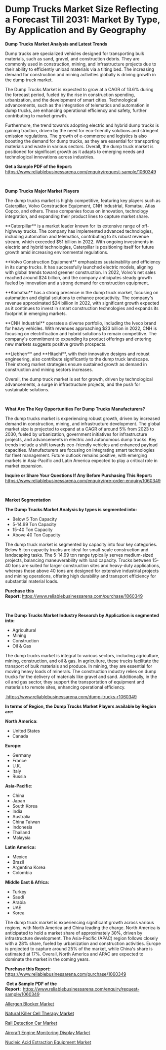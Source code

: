 <p><h1>Dump Trucks Market Size Reflecting a Forecast Till 2031: Market By Type, By Application and By Geography</h1></p><p><strong>Dump Trucks Market Analysis and Latest Trends</strong></p>
<p><p>Dump trucks are specialized vehicles designed for transporting bulk materials, such as sand, gravel, and construction debris. They are commonly used in construction, mining, and infrastructure projects due to their ability to efficiently unload materials via a tilting bed. The increasing demand for construction and mining activities globally is driving growth in the dump truck market.</p><p>The Dump Trucks Market is expected to grow at a CAGR of 13.6% during the forecast period, fueled by the rise in construction spending, urbanization, and the development of smart cities. Technological advancements, such as the integration of telematics and automation in dump trucks, are enhancing operational efficiency and safety, further contributing to market growth.</p><p>Furthermore, the trend towards adopting electric and hybrid dump trucks is gaining traction, driven by the need for eco-friendly solutions and stringent emission regulations. The growth of e-commerce and logistics is also boosting the demand for dump trucks, as they are essential for transporting materials and waste in various sectors. Overall, the dump truck market is positioned for significant growth as it adapts to emerging needs and technological innovations across industries.</p></p>
<p><strong>Get a Sample PDF of the Report:&nbsp;</strong> <a href="https://www.reliablebusinessarena.com/enquiry/request-sample/1060349?utm_campaign=1284&utm_medium=2&utm_source=Github&utm_content=ia&utm_term=02102024&utm_id=dump-trucks">https://www.reliablebusinessarena.com/enquiry/request-sample/1060349</a></p>
<p>&nbsp;</p>
<p><strong>Dump Trucks Major Market Players</strong></p>
<p><p>The dump trucks market is highly competitive, featuring key players such as Caterpillar, Volvo Construction Equipment, CNH Industrial, Komatsu, Atlas Copco, and others. These companies focus on innovation, technology integration, and expanding their product lines to capture market share.</p><p>**Caterpillar** is a market leader known for its extensive range of off-highway trucks. The company has implemented advanced technologies, including automation and telematics, contributing to its robust revenue stream, which exceeded $51 billion in 2022. With ongoing investments in electric and hybrid technologies, Caterpillar is positioning itself for future growth amid increasing environmental regulations.</p><p>**Volvo Construction Equipment** emphasizes sustainability and efficiency in its dump trucks. It has successfully launched electric models, aligning with global trends toward greener construction. In 2022, Volvo's net sales reached around $24 billion, and the company anticipates steady growth fueled by innovation and a strong demand for construction equipment.</p><p>**Komatsu** has a strong presence in the dump truck market, focusing on automation and digital solutions to enhance productivity. The company's revenue approximated $24 billion in 2022, with significant growth expected as it continues to invest in smart construction technologies and expands its footprint in emerging markets.</p><p>**CNH Industrial** operates a diverse portfolio, including the Iveco brand for heavy vehicles. With revenues approaching $23 billion in 2022, CNH is focusing on electrification and hybrid solutions to remain competitive. The company's commitment to expanding its product offerings and entering new markets suggests positive growth prospects.</p><p>**Liebherr** and **Hitachi**, with their innovative designs and robust engineering, also contribute significantly to the dump truck landscape. Their strong market strategies ensure sustained growth as demand in construction and mining sectors increases.</p><p>Overall, the dump truck market is set for growth, driven by technological advancements, a surge in infrastructure projects, and the push for sustainable solutions.</p></p>
<p>&nbsp;</p>
<p><strong>What Are The Key Opportunities For Dump Trucks Manufacturers?</strong></p>
<p><p>The dump trucks market is experiencing robust growth, driven by increased demand in construction, mining, and infrastructure development. The global market size is projected to expand at a CAGR of around 5% from 2023 to 2030, fueled by urbanization, government initiatives for infrastructure projects, and advancements in electric and autonomous dump trucks. Key trends include a shift towards eco-friendly vehicles and enhanced payload capacities. Manufacturers are focusing on integrating smart technologies for fleet management. Future outlook remains positive, with emerging markets in Asia-Pacific and Latin America expected to play a critical role in market expansion.</p></p>
<p><strong>Inquire or Share Your Questions If Any Before Purchasing This Report:</strong> <a href="https://www.reliablebusinessarena.com/enquiry/pre-order-enquiry/1060349?utm_campaign=1284&utm_medium=2&utm_source=Github&utm_content=ia&utm_term=02102024&utm_id=dump-trucks">https://www.reliablebusinessarena.com/enquiry/pre-order-enquiry/1060349</a></p>
<p>&nbsp;</p>
<p><strong>Market Segmentation</strong></p>
<p><strong>The Dump Trucks Market Analysis by types is segmented into:</strong></p>
<p><ul><li>Below 5 Ton Capacity</li><li>5-14.99 Ton Capacity</li><li>15-40 Ton Capacity</li><li>Above 40 Ton Capacity</li></ul></p>
<p><p>The dump truck market is segmented by capacity into four key categories. Below 5-ton capacity trucks are ideal for small-scale construction and landscaping tasks. The 5-14.99 ton range typically serves medium-sized projects, balancing maneuverability with load capacity. Trucks between 15-40 tons are suited for larger construction sites and heavy-duty applications, whereas those above 40 tons are designed for extensive industrial projects and mining operations, offering high durability and transport efficiency for substantial material loads.</p></p>
<p><strong>Purchase this Report:&nbsp;</strong><a href="https://www.reliablebusinessarena.com/purchase/1060349?utm_campaign=1284&utm_medium=2&utm_source=Github&utm_content=ia&utm_term=02102024&utm_id=dump-trucks">https://www.reliablebusinessarena.com/purchase/1060349</a></p>
<p>&nbsp;</p>
<p><strong>The Dump Trucks Market Industry Research by Application is segmented into:</strong></p>
<p><ul><li>Agricultural</li><li>Mining</li><li>Construction</li><li>Oil & Gas</li></ul></p>
<p><p>The dump trucks market is integral to various sectors, including agriculture, mining, construction, and oil & gas. In agriculture, these trucks facilitate the transport of bulk materials and produce. In mining, they are essential for moving heavy loads of minerals. The construction industry relies on dump trucks for the delivery of materials like gravel and sand. Additionally, in the oil and gas sector, they support the transportation of equipment and materials to remote sites, enhancing operational efficiency.</p></p>
<p><a href="https://www.reliablebusinessarena.com/dump-trucks-r1060349?utm_campaign=1284&utm_medium=2&utm_source=Github&utm_content=ia&utm_term=02102024&utm_id=dump-trucks">&nbsp;https://www.reliablebusinessarena.com/dump-trucks-r1060349</a></p>
<p><strong>In terms of Region, the Dump Trucks Market Players available by Region are:</strong></p>
<p>
    <p> <strong> North America: </strong>
        <ul>
            <li>United States</li>
            <li>Canada</li>
        </ul>
        </p> 
    <p> <strong> Europe: </strong>
        <ul>
            <li>Germany</li>
            <li>France</li>
            <li>U.K.</li>
            <li>Italy</li>
            <li>Russia</li>
        </ul>
        </p> 
    <p> <strong> Asia-Pacific: </strong>
        <ul>
            <li>China</li>
            <li>Japan</li>
            <li>South Korea</li>
            <li>India</li>
            <li>Australia</li>
            <li>China Taiwan</li>
            <li>Indonesia</li>
            <li>Thailand</li>
            <li>Malaysia</li>
        </ul>
        </p> 
    <p> <strong> Latin America: </strong>
        <ul>
            <li>Mexico</li>
            <li>Brazil</li>
            <li>Argentina Korea</li>
            <li>Colombia</li>
        </ul>
        </p> 
    <p> <strong> Middle East & Africa: </strong>
        <ul>
            <li>Turkey</li>
            <li>Saudi</li>
            <li>Arabia</li>
            <li>UAE</li>
            <li>Korea</li>
        </ul>
    </p>
    </p>
<p><p>The dump truck market is experiencing significant growth across various regions, with North America and China leading the charge. North America is anticipated to hold a market share of approximately 30%, driven by infrastructure development. The Asia-Pacific (APAC) region follows closely with a 28% share, fueled by urbanization and construction activities. Europe is projected to capture around 25% of the market, while China's share is estimated at 17%. Overall, North America and APAC are expected to dominate the market in the coming years.</p></p>
<p><strong>Purchase this Report: </strong><a href="https://www.reliablebusinessarena.com/purchase/1060349?utm_campaign=1284&utm_medium=2&utm_source=Github&utm_content=ia&utm_term=02102024&utm_id=dump-trucks">https://www.reliablebusinessarena.com/purchase/1060349</a></p>
<p>&nbsp;<strong>Get a Sample PDF of the Report:&nbsp;&nbsp;</strong><a href="https://www.reliablebusinessarena.com/enquiry/request-sample/1060349?utm_campaign=1284&utm_medium=2&utm_source=Github&utm_content=ia&utm_term=02102024&utm_id=dump-trucks">https://www.reliablebusinessarena.com/enquiry/request-sample/1060349</a></p>
<p><strong></strong></p>
<p><p><a href="https://www.linkedin.com/pulse/allergen-blocker-market-global-share-ranking-overall-sales-1bbbf?trackingId=%2FLNxMlLSRI%2BbHnjwSaHEAA%3D%3D&utm_campaign=1284&utm_medium=2&utm_source=Github&utm_content=ia&utm_term=02102024&utm_id=dump-trucks">Allergen Blocker Market</a></p><p><a href="https://www.linkedin.com/pulse/global-natural-killer-cell-therapy-market-trends-analysis-mxm1c?utm_campaign=1284&utm_medium=2&utm_source=Github&utm_content=ia&utm_term=02102024&utm_id=dump-trucks">Natural Killer Cell Therapy Market</a></p><p><a href="https://issuu.com/reportprime-2/docs/rail-detection-car-market-size-2030_69e2f134ae8de3?utm_campaign=1284&utm_medium=2&utm_source=Github&utm_content=ia&utm_term=02102024&utm_id=dump-trucks">Rail Detection Car Market</a></p><p><a href="https://issuu.com/reportprime-2/docs/aircraft-engine-monitoring-display-_21023248331d5a?utm_campaign=1284&utm_medium=2&utm_source=Github&utm_content=ia&utm_term=02102024&utm_id=dump-trucks">Aircraft Engine Monitoring Display Market</a></p><p><a href="https://www.linkedin.com/pulse/future-nucleic-acid-extraction-equipment-market-global-forecast-gpc8e?utm_campaign=1284&utm_medium=2&utm_source=Github&utm_content=ia&utm_term=02102024&utm_id=dump-trucks">Nucleic Acid Extraction Equipment Market</a></p></p>